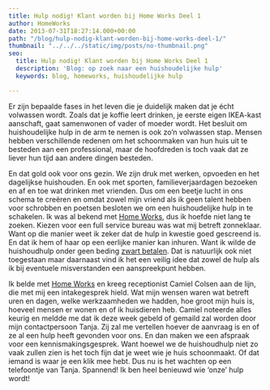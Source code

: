 ```yaml
---
title: Hulp nodig! Klant worden bij Home Works Deel 1
author: HomeWorks
date: 2013-07-31T18:27:14.000+00:00
path: "/blog/hulp-nodig-klant-worden-bij-home-works-deel-1/"
thumbnail: "../../../static/img/posts/no-thumbnail.png"
seo:
  title: Hulp nodig! Klant worden bij Home Works Deel 1
  description: 'Blog: op zoek naar een huishoudelijke hulp'
  keywords: blog, homeworks, huishoudelijke hulp

---
```

Er zijn bepaalde fases in het leven die je duidelijk maken dat je écht volwassen wordt. Zoals dat je koffie leert drinken, je eerste eigen IKEA-kast aanschaft, gaat samenwonen of vader of moeder wordt. Het besluit om huishoudelijke hulp in de arm te nemen is ook zo’n volwassen stap. Mensen hebben verschillende redenen om het schoonmaken van hun huis uit te besteden aan een professional, maar de hoofdreden is toch vaak dat ze liever hun tijd aan andere dingen besteden.

En dat gold ook voor ons gezin. We zijn druk met werken, opvoeden en het dagelijkse huishouden. En ook met sporten, familieverjaardagen bezoeken en af en toe wat drinken met vrienden. Dus om een beetje lucht in ons schema te creëren en omdat zowel mijn vriend als ik geen talent hebben voor schrobben en poetsen besloten we om een huishoudelijke hulp in te schakelen. Ik was al bekend met [Home Works](https://www.homeworks.nl/ "Homepage Home Works"), dus ik hoefde niet lang te zoeken. Kiezen voor een full service bureau was wat mij betreft zonneklaar. Want op die manier weet ik zeker dat de hulp in kwestie goed gescreend is. En dat ik hem of haar op een eerlijke manier kan inhuren. Want ik wilde de huishoudhulp onder geen beding [zwart betalen](https://www.homeworks.nl/blog/bemiddelingsbureaus-zwart-werken-en-home-works/ "3 manieren voor huishoudhulp"). Dat is natuurlijk ook niet toegestaan maar daarnaast vind ik het een veilig idee dat zowel de hulp als ik bij eventuele misverstanden een aanspreekpunt hebben.

Ik belde met [Home Works](https://www.homeworks.nl/klantenservice/ "Neem contact op met Home Works") en kreeg receptionist Camiel Colsen aan de lijn, die met mij een intakegesprek hield. Wat mijn wensen waren wat betreft uren en dagen, welke werkzaamheden we hadden, hoe groot mijn huis is, hoeveel mensen er wonen en of ik huisdieren heb. Camiel noteerde alles keurig en meldde me dat ik deze week gebeld of gemaild zal worden door mijn contactpersoon Tanja. Zij zal me vertellen hoever de aanvraag is en of ze al een hulp heeft gevonden voor ons. En dan maken we een afspraak voor een kennismakingsgesprek. Want hoewel we de huishoudhulp niet zo vaak zullen zien is het toch fijn dat je weet wie je huis schoonmaakt. Of dat iemand is waar je een klik mee hebt. Dus nu is het wachten op een telefoontje van Tanja. Spannend! Ik ben heel benieuwd wie ‘onze’ hulp wordt!